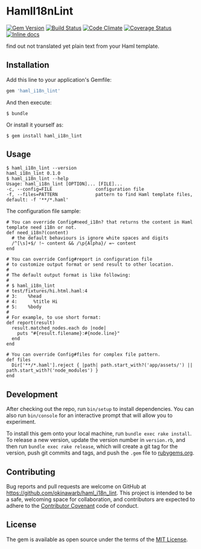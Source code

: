 # HamlI18nLint

[![Gem Version](https://badge.fury.io/rb/haml_i18n_lint.svg)](http://rubygems.org/gems/haml_i18n_lint)
[![Build Status](https://travis-ci.org/okinawarb/haml_i18n_lint.svg?branch=master)](https://travis-ci.org/okinawarb/haml_i18n_lint)
[![Code Climate](http://img.shields.io/codeclimate/github/okinawarb/haml_i18n_lint.svg)](https://codeclimate.com/github/okinawarb/haml_i18n_lint)
[![Coverage Status](https://coveralls.io/repos/github/okinawarb/haml_i18n_lint/badge.svg?branch=master)](https://coveralls.io/github/okinawarb/haml_i18n_lint?branch=master)
[![Inline docs](http://inch-ci.org/github/okinawarb/haml_i18n_lint.svg?branch=master)](http://inch-ci.org/github/okinawarb/haml_i18n_lint)

find out not translated yet plain text from your Haml template.

## Installation

Add this line to your application's Gemfile:

```ruby
gem 'haml_i18n_lint'
```

And then execute:

    $ bundle

Or install it yourself as:

    $ gem install haml_i18n_lint

## Usage

    $ haml_i18n_lint --version
    haml_i18n_lint 0.1.0
    $ haml_i18n_lint --help
    Usage: haml_i18n_lint [OPTION]... [FILE]...
    -c, --config=FILE                configuration file
    -f, --files=PATTERN              pattern to find Haml template files, default: -f '**/*.haml'

The configuration file sample:

    # You can override Config#need_i18n? that returns the content in Haml template need i18n or not.
    def need_i18n?(content)
      # the default behaviours is ignore white spaces and digits
      /^[\s]+$/ !~ content && /\p{Alpha}/ =~ content
    end

    # You can override Config#report in configuration file
    # to customize output format or send result to other location.
    #
    # The default output format is like following:
    #
    # $ haml_i18n_lint
    # test/fixtures/hi.html.haml:4
    # 3:    %head
    # 4:      %title Hi
    # 5:    %body
    #
    # For example, to use short format:
    def report(result)
      result.matched_nodes.each do |node|
        puts "#{result.filename}:#{node.line}"
      end
    end

    # You can override Config#files for complex file pattern.
    def files
      Dir['**/*.haml'].reject { |path| path.start_with?('app/assets/') || path.start_with?('node_modules') }
    end

## Development

After checking out the repo, run `bin/setup` to install dependencies. You can also run `bin/console` for an interactive prompt that will allow you to experiment.

To install this gem onto your local machine, run `bundle exec rake install`. To release a new version, update the version number in `version.rb`, and then run `bundle exec rake release`, which will create a git tag for the version, push git commits and tags, and push the `.gem` file to [rubygems.org](https://rubygems.org).

## Contributing

Bug reports and pull requests are welcome on GitHub at https://github.com/okinawarb/haml_i18n_lint. This project is intended to be a safe, welcoming space for collaboration, and contributors are expected to adhere to the [Contributor Covenant](http://contributor-covenant.org) code of conduct.


## License

The gem is available as open source under the terms of the [MIT License](http://opensource.org/licenses/MIT).
